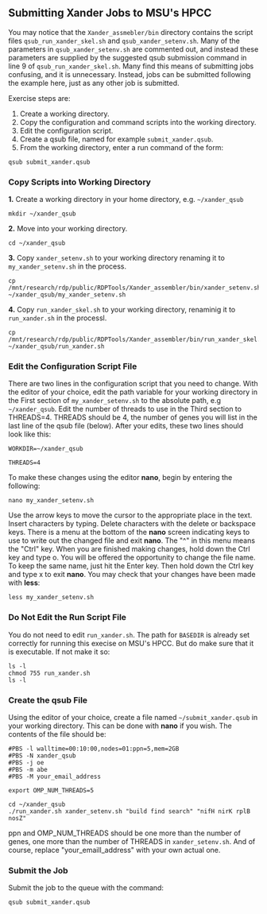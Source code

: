 ## Submitting Xander Jobs to MSU's HPCC
You may notice that the `Xander_assmebler/bin` directory contains the script files `qsub_run_xander_skel.sh` and `qsub_xander_setenv.sh`. Many of the parameters in `qsub_xander_setenv.sh` are commented out, and instead these parameters are supplied by the suggested qsub submission command in line 9 of `qsub_run_xander_skel.sh`. Many find this means of submitting jobs confusing, and it is unnecessary. Instead, jobs can be submitted following the example here, just as any other job is submitted.

Exercise steps are:

1. Create a working directory.
2. Copy the configuration and command scripts into the working directory.
3. Edit the configuration script.
4. Create a qsub file, named for example `submit_xander.qsub`.
5. From the working directory, enter a run command of the form:

```
qsub submit_xander.qsub
```
### Copy Scripts into Working Directory

**1.** Create a working directory in your home directory, e.g. `~/xander_qsub`

```
mkdir ~/xander_qsub
```

**2.** Move into your working directory.

```
cd ~/xander_qsub
```

**3.** Copy `xander_setenv.sh` to your working directory renaming it to `my_xander_setenv.sh` in the process.

```
cp /mnt/research/rdp/public/RDPTools/Xander_assembler/bin/xander_setenv.sh ~/xander_qsub/my_xander_setenv.sh
```

**4.** Copy `run_xander_skel.sh` to your working directory, renaminig it to `run_xander.sh` in the processl.

```
cp /mnt/research/rdp/public/RDPTools/Xander_assembler/bin/run_xander_skel.sh ~/xander_qsub/run_xander.sh
```
### Edit the Configuration Script File

There are two lines in the configuration script that you need to change. With the editor of your choice, edit the path variable for your working directory in the First section of `my_xander_setenv.sh` to the absolute path, e.g `~/xander_qsub`. Edit the number of threads to use in the Third section to THREADS=4. THREADS should be 4, the number of genes you will list in the last line of the qsub file (below). After your edits, these two lines should look like this:

```
WORKDIR=~/xander_qsub

THREADS=4
```
To make these changes using the editor **nano**, begin by entering the following:

```
nano my_xander_setenv.sh
```
Use the arrow keys to move the cursor to the appropriate place in the text. Insert characters by typing. Delete characters with the delete or backspace keys. There is a menu at the bottom of the **nano** screen indicating keys to use to write out the changed file and exit **nano**. The "^" in this menu means the "Ctrl" key. When you are finished making changes, hold down the Ctrl key and type o. You will be offered the opportunity to change the file name. To keep the same name, just hit the Enter key. Then hold down the Ctrl key and type x to exit **nano**. You may check that your changes have been made with **less**:

```
less my_xander_setenv.sh
```
### Do Not Edit the Run Script File

You do not need to edit `run_xander.sh`. The path for `BASEDIR` is already set correctly for running this execise on MSU's HPCC. But do make sure that it is executable. If not make it so:

```
ls -l
chmod 755 run_xander.sh
ls -l
```
### Create the qsub File

Using the editor of your choice, create a file named `~/submit_xander.qsub` in your working directory. This can be done with **nano** if you wish. The contents of the file should be:

```
#PBS -l walltime=00:10:00,nodes=01:ppn=5,mem=2GB
#PBS -N xander_qsub
#PBS -j oe
#PBS -m abe
#PBS -M your_email_address

export OMP_NUM_THREADS=5

cd ~/xander_qsub
./run_xander.sh xander_setenv.sh "build find search" "nifH nirK rplB nosZ"
```
ppn and OMP_NUM_THREADS should be one more than the number of genes, one more than the number of THREADS in `xander_setenv.sh`. And of course, replace "your_emaill_address" with your own actual one.

### Submit the Job

Submit the job to the queue with the command:

```
qsub submit_xander.qsub
```

